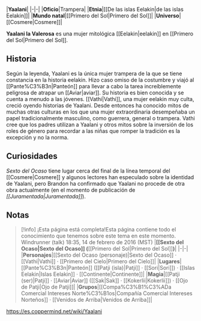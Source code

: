 

|**Yaalani**|
|-|-|
|**Oficio**|Trampera|
|**Etnia**|[[De las islas Eelakin\|de las islas Eelakin]]|
|**Mundo natal**|[[Primero del Sol\|Primero del Sol]]|
|**Universo**|[[Cosmere\|Cosmere]]|

**Yaalani la Valerosa** es una mujer mitológica [[Eelakin\|eelakin]] en [[Primero del Sol\|Primero del Sol]].

## Historia
Según la leyenda, Yaalani es la única mujer trampera de la que se tiene constancia en la historia eelakin. Hizo caso omiso de la costumbre y viajó al [[Pante%C3%B3n\|Panteón]] para llevar a cabo la tarea increíblemente peligrosa de atrapar un [[Aviar\|aviar]]. Su historia es bien conocida y se cuenta a menudo a las jóvenes.
[[Vathi\|Vathi]], una mujer eelakin muy culta, creció oyendo historias de Yaalani. Desde entonces ha conocido mitos de muchas otras culturas en los que una mujer extraordinaria desempeñaba un papel tradicionalmente masculino, como guerrera, general o trampera. Vathi cree que los padres utilizan a Yaalani y otros mitos sobre la inversión de los roles de género para recordar a las niñas que romper la tradición es la excepción y no la norma.

## Curiosidades
*Sexto del Ocaso* tiene lugar cerca del final de la línea temporal del [[Cosmere\|Cosmere]] y algunos lectores han especulado sobre la identidad de Yaalani, pero Brandon ha confirmado que Yaalani no procede de otra obra actualmente (en el momento de publicación de *[[Juramentada\|Juramentada]]*).
## Notas

> [!info] ¡Esta página está completa!Esta página contiene todo el conocimiento que tenemos sobre este tema en este momento.
Windrunner (talk) 18:35, 14 de febrero de 2016 (MST)
|**[[Sexto del Ocaso\|Sexto del Ocaso]] (**[[Primero del Sol\|Primero del Sol]]**)**|
|-|-|
|**Personajes**|[[Sexto del Ocaso (personaje)\|Sexto del Ocaso]] · [[Vathi\|Vathi]] · [[Primero del Cielo\|Primero del Cielo]]|
|**Lugares**|[[Pante%C3%B3n\|Panteón]] ([[Patji (isla)\|Patji]] · [[Sori\|Sori]]) · [[Islas Eelakin\|Islas Eelakin]] · [[Continente\|Continente]]|
|**Magia**|[[Patji (ser)\|Patji]] · [[Aviar\|Aviar]] ([[Sak\|Sak]] · [[Kokerlii\|Kokerlii]]) · [[Ojo de Patji\|Ojo de Patji]]|
|**Grupos**|[[Compa%C3%B1%C3%ADa Comercial Intereses Norte%C3%B1os\|Compañía Comercial Intereses Norteños]] · [[Venidos de Arriba\|Venidos de Arriba]]|



https://es.coppermind.net/wiki/Yaalani